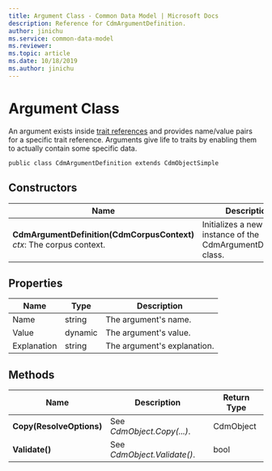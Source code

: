 ```yaml
---
title: Argument Class - Common Data Model | Microsoft Docs
description: Reference for CdmArgumentDefinition.
author: jinichu
ms.service: common-data-model
ms.reviewer: 
ms.topic: article
ms.date: 10/18/2019
ms.author: jinichu
---
```


# Argument Class 

An argument exists inside [trait references](traitreference.md) and provides name/value pairs for a specific trait reference. Arguments give life to traits by enabling them to actually contain some specific data.

```
public class CdmArgumentDefinition extends CdmObjectSimple
```

## Constructors
|Name|Description|
|---|---|
|**CdmArgumentDefinition(CdmCorpusContext)**<br />*ctx*: The corpus context.|Initializes a new instance of the CdmArgumentDefinition class.|

## Properties
|Name|Type|Description|
|---|---|---|
|Name|string|The argument's name.|
|Value|dynamic|The argument's value.| 
|Explanation|string|The argument's explanation.|

## Methods
|Name|Description|Return Type|
|---|---|---|
|**Copy(ResolveOptions)**|See *CdmObject.Copy(...)*.|CdmObject|
|**Validate()**|See *CdmObject.Validate()*.|bool|
